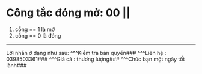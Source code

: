 # Công tắc đóng mở: 00 ||
1. cỗng == 1 là mở
2. cỗng == 0 là đóng
***
Lời nhắn ở dạng như sau:
^^^Kiểm tra bản quyền###
^^^Liên hệ : 0398503361###
^^^Giá cả : thương lượng###
^^^Chúc bạn một ngày tốt lành###
